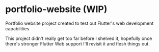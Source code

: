 # portfolio-website (WIP)
 Portfolio website project created to test out Flutter's web development capabilities
 
 This project didn't really get too far before I shelved it, hopefully once there's stronger Flutter Web support I'll revisit it and flesh things out.
